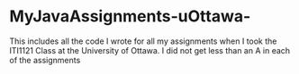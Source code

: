 # MyJavaAssignments-uOttawa-

This includes all the code I wrote for all my assignments when I took the ITI1121 Class at the University of Ottawa. I did not get less than an A
in each of the assignments
